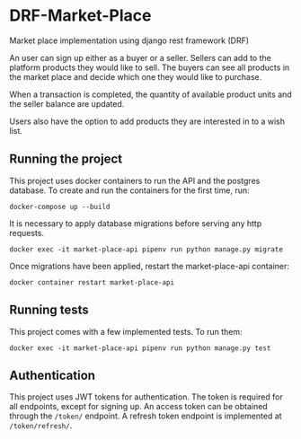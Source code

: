 # DRF-Market-Place
Market place implementation using django rest framework (DRF)

An user can sign up either as a buyer or a seller. Sellers can add to the platform products they would like to sell.
The buyers can see all products in the market place and decide which one they would like to purchase.

When a transaction is completed, the quantity of available product units and the seller balance are updated.

Users also have the option to add products they are interested in to a wish list.

## Running the project


This project uses docker containers to run the API and the postgres database. 
To create and run the containers for the first time, run:
```
docker-compose up --build
```

It is necessary to apply database migrations before serving any http requests.
```
docker exec -it market-place-api pipenv run python manage.py migrate
```

Once migrations have been applied, restart the market-place-api container:
```
docker container restart market-place-api
```

## Running tests

This project comes with a few implemented tests. To run them:
```
docker exec -it market-place-api pipenv run python manage.py test
```
## Authentication

This project uses JWT tokens for authentication. The token is required for all endpoints, except for signing up.
An access token can be obtained through the `/token/` endpoint. A refresh token endpoint is implemented at `/token/refresh/`.
